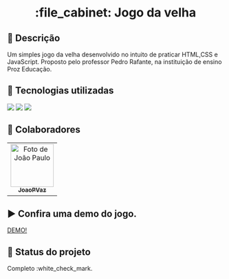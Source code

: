 <h1 align="center">:file_cabinet: Jogo da velha</h1>

## :memo: Descrição
Um simples jogo da velha desenvolvido no intuito de praticar HTML,CSS e JavaScript. 
Proposto pelo professor Pedro Rafante, na instituição de ensino Proz Educação.

## :wrench: Tecnologias utilizadas
<img src="https://img.shields.io/badge/JavaScript-F7DF1E?style=for-the-badge&logo=javascript&logoColor=black" />
<img src="https://img.shields.io/badge/HTML5-E34F26?style=for-the-badge&logo=html5&logoColor=white" />
<img src="https://img.shields.io/badge/CSS3-1572B6?style=for-the-badge&logo=css3&logoColor=white" />

## :handshake: Colaboradores
<table>
  <tr>
    <td align="center">
      <a href="https://github.com/JoaoPVaz">
        <img src="https://avatars.githubusercontent.com/u/119745205?v=4" width="100px;" alt="Foto de João Paulo"/><br>
        <sub>
          <b>JoaoPVaz</b>
        </sub>
      </a>
    </td>
  </tr>
</table>

## :arrow_forward: Confira uma demo do jogo.
<a href="https://pedroduraesdev.github.io/jogo-da-velha/">DEMO!</a>

## :dart: Status do projeto
Completo :white_check_mark.

